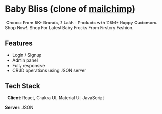 
# Baby Bliss (clone of [mailchimp](https://www.firstcry.com/))
​
⁦Choose From 5K+ Brands, 2 Lakh+ Products with 7.5M+ Happy Customers. Shop Now!⁩. Shop For Latest Baby Frocks From Firstcry Fashion.
​
## Features
- Login / Signup
- Admin panel
- Fully responsive
- CRUD operations using JSON server
​
## Tech Stack
​
​
**Client:** React, Chakra UI, Material Ui, JavaScript
​

**Server:** JSON
